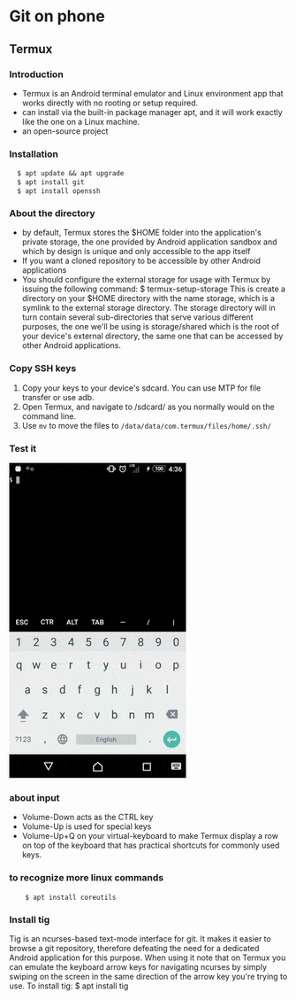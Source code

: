 # Git on phone
## Termux
### Introduction
* Termux is an Android terminal emulator and Linux environment app that works directly with no rooting or setup required.
* can install via the built-in package manager apt, and it will work exactly like the one on a Linux machine.
* an open-source project
### Installation
      $ apt update && apt upgrade
      $ apt install git
      $ apt install openssh
### About the directory
*  by default, Termux stores the $HOME folder into the application's private storage, the one provided by Android application sandbox and which by design is unique and only accessible to the app itself 
* If you want a cloned repository to be accessible by other Android applications
 * You should configure the external storage for usage with Termux by issuing the following command:
        $ termux-setup-storage
       This is create a directory on your $HOME directory with the name storage, which is a symlink to the external storage directory. The storage directory will in turn contain several sub-directories that serve various different purposes, the one we'll be using is storage/shared which is the root of your device's external directory, the same one that can be accessed by other Android applications.
### Copy SSH keys
1. Copy your keys to your device's sdcard. You can use MTP for file transfer or use adb.
2. Open Termux, and navigate to /sdcard/ as you normally would on the command line.
3. Use `mv` to move the files to `/data/data/com.termux/files/home/.ssh/`
### Test it
![test the termux](git_on_android_gif.gif)
### about input
* Volume-Down acts as the CTRL key
* Volume-Up is used for special keys
* Volume-Up+Q on your virtual-keyboard to make Termux display a row on top of the keyboard that has practical shortcuts for commonly used keys.
### to recognize more linux commands
        $ apt install coreutils
### Install tig
Tig is an ncurses-based text-mode interface for git. It makes it easier to browse a git repository, therefore defeating the need for a dedicated Android application for this purpose. When using it note that on Termux you can emulate the keyboard arrow keys for navigating ncurses by simply swiping on the screen in the same direction of the arrow key you're trying to use. To install tig: 
        $ apt install tig
